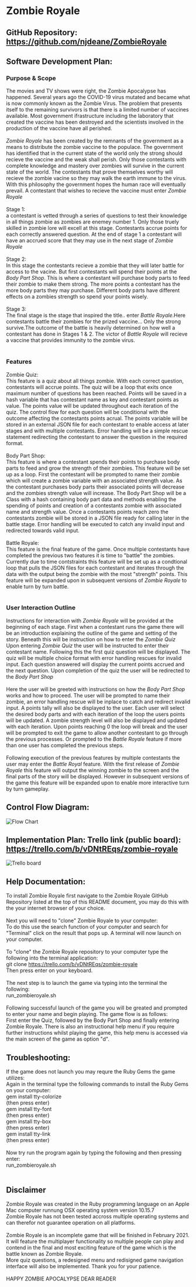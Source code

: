 # Zombie Royale

## GitHub Repository: https://github.com/njdeane/ZombieRoyale

## Software Development Plan:
### Purpose & Scope
The movies and TV shows were right, the Zombie Apocalypse has happened. Several years ago the COVID-19 virus mutated and became what is now commonly known as the Zombie Virus. The problem that presents itself to the remaining survivors is that there is a limited number of vaccines available. Most government ifrastructure including the laboratory that created the vaccine has been destroyed and the scientists involved in the production of the vaccine have all perished. 
<br>
<br>
*Zombie Royale* has been created by the remnants of the government as a means to distribute the zombie vaccine to the populace. The government has identified that in the current state of the world only the strong should recieve the vaccine and the weak shall perish. Only those contestants with complete knowledge and mastery over zombies will survive in the current state of the world. The contestants that prove themselves worthy will recieve the zombie vacine so they may walk the earth immune to the virus. With this philosophy the government hopes the human race will eventually prevail. A contestant that wishes to recieve the vaccine must enter *Zombie Royale* 
<br>
<br>
Stage 1: 
<br>
a contestant is vetted through a series of questions to test their knowledge in all things zombie as zombies are enemey number 1. Only those truely skilled in zombie lore will excell at this stage. Contestants accrue points for each correctly answered question. At the end of stage 1 a contestant will have an accrued score that they may use in the next stage of *Zombie Royale*
<br>
<br>
Stage 2:
<br>
In this stage the contestants recieve a zombie that they will later battle for access to the vacine. But first contestants will spend their points at the *Body Part Shop*. This is where a contestant will purchase body parts to feed their zombie to make them strong. The more points a contestant has the more body parts they may purchase. Different body parts have different effects on a zombies strength so spend your points wisely.
<br>
<br>
Stage 3:
<br>
The final stage is the stage that inspired the title.. enter *Battle Royale*.Here contestants battle their zombies for the prized vaccine... Only the strong survive.The outcome of the battle is heavily determined on how well a contestant has done in Stages 1 & 2. The victor of *Battle Royale* will recieve a vaccine that provides immunity to the zombie virus. 
<br>
<br>
### Features
Zombie Quiz:
<br>
This feature is a quiz about all things zombie. With each correct question, contestants will accrue points. The quiz will be a loop that exits once maximum number of questions has been reached. Points will be saved in a hash variable that has contestant name as key and contestant points as value. The points value will be updated throughout each iteration of the quiz. The control flow for each question will be conditional with the outcome affecting the contestants points acrual. The points variable will be stored in an external JSON file for each contestant to enable access at later stages and with multiple contestants. Error handling will be a simple rescue statement redirecting the contestant to answer the question in the required format. 
<br>
<br>
Body Part Shop:
<br>
This feature is where a contestant spends their points to purchase body parts to feed and grow the strength of their zombies. This feature will be set up as a loop. First the contestant will be prompted to name their zombie which will create a zombie variable with an associated strength value. As the contestant purchases body parts their associated points will decrease and the zombies strength value will increase. The Body Part Shop will be a Class with a hash containing body part data and methods enabling the spending of points and creation of a contestants zombie with associated name and strength value. Once a contestants points reach zero the contestants zombie will be stored in a JSON file ready for calling later in the battle stage. Error handling will be executed to catch any invalid input and redirected towards valid input.
<br>
<br>
Battle Royale:
<br>
This feature is the final feature of the game. Once multiple contestants have completed the previous two features it is time to "battle" the zombies. Currently due to time contstraints this feature will be set up as a condtional loop that pulls the JSON files for each contestant and iterates through the data with the output being the zombie with the most "strength" points. This feature will be expanded upon in subsequent versions of *Zombie Royale* to enable turn by turn battle.
<br>
<br>
### User Interaction Outline
Instructions for interaction with *Zombie Royale* will be provided at the beginning of each stage. First when a contestant runs the game there will be an introduction explaining the outline of the game and setting of the story. Beneath this will be instruction on how to enter the *Zombie Quiz* <br>
Upon entering *Zombie Quiz* the user will be instructed to enter their contestant name. Following this the first quiz question will be displayed. The quiz will be multiple choice format with error handling rescues for invalid input. Each question answered will display the current points accrued and the next question. Upon completion of the quiz the user will be redirected to the *Body Part Shop* 
<br>
<br>
Here the user will be greeted with instructions on how the *Body Part Shop* works and how to proceed. The user will be prompted to name their zombie, an error handling rescue will be inplace to catch and redirect invalid input. A points tally will also be displayed to the user. Each user will select the desired body parts and with each iteration of the loop the users points will be updated. A zombie strength level will also be displayed and updated with each iteration. Upon points reaching 0 the loop will break and the user will be prompted to exit the game to allow another contestant to go through the previous processes. Or prompted to the *Battle Royale* feature if more than one user has completed the previous steps. 
<br>
<br>
Following execution of the previous features by multiple contestants the user may enter the *Battle Royal* feature. With the first release of *Zombie Royale* this feature will output the winning zombie to the screen and the final parts of the story will be displayed. However in subsequent versions of the game this feature will be expanded upon to enable more interactive turn by turn gameplay.

## Control Flow Diagram:

![Flow Chart](docs/Zombie_flowchart.png)

## Implementation Plan: Trello link (public board): https://trello.com/b/vDNtREqs/zombie-royale
![Trello board](docs/Trello.png)

## Help Documentation:

To install Zombie Royale first navigate to the Zombie Royale GitHub Repository listed at the top of this README document, you may do this with the your internet browser of your choice.
<br>
<br>
Next you will need to "clone" Zombie Royale to your computer:<br>
To do this use the search function of your computer and search for "Terminal" click on the result that pops up. A terminal will now launch on your computer.<br>
<br>
To "clone" the Zombie Royale repository to your computer type the following into the terminal application:<br>
git clone https://trello.com/b/vDNtREqs/zombie-royale<br>
Then press enter on your keyboard.
<br>
<br>
The next step is to launch the game via typing into the terminal the following:<br>
run_zombieroyale.sh
<br>
<br>
Following successful launch of the game you will be greated and prompted to enter your name and begin playing. The game flow is as follows:<br>
First enter the Quiz, followed by the Body Part Shop and finally entering Zombie Royale. There is also an instructional help menu if you require further instructions whilst playing the game, this help menu is accessed via the main screen of the game as option "d".

## Troubleshooting:
If the game does not launch you may requre the Ruby Gems the game utilizes:<br>
Again in the terminal type the following commands to install the Ruby Gems on your computer:<br>
gem install tty-colorize<br> (then press enter)<br>
gem install tty-font<br> (then press enter)<br>
gem install tty-box<br> (then press enter)<br>
gem install tty-link<br> (then press enter)<br>
<br>
Now try run the program again by typing the following and then pressing enter:<br>
run_zombieroyale.sh
<br>
<br>
## Disclaimer
Zombie Royale was created in the Ruby programming language on an Apple Mac computer runnung OSX operating system version 10.15.7<br>
Zombie Royale has not been tested accross multiple operating systems and can therefor not guarantee operation on all platforms.<br>
<br>
Zombie Royale is an incomplete game that will be finished in February 2021. It will feature the multiplayer functionality so multiple people can play and contend in the final and most exciting feature of the game which is the battle known as Zombie Royale.<br>
More quiz questions, a redesigned menu and redisigned game navigation interface will also be implemented. Thank you for your patience.<br>
<br>
HAPPY ZOMBIE APOCALYPSE DEAR READER




